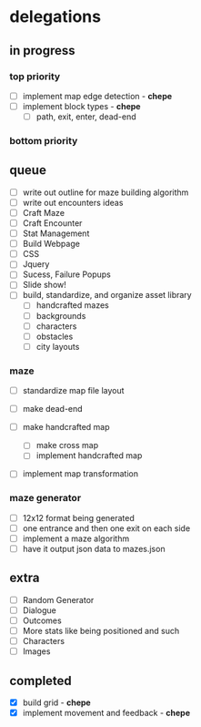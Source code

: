 # delegations

## in progress

### top priority

- [ ] implement map edge detection - **chepe**
- [ ] implement block types - **chepe**
	- [ ] path, exit, enter, dead-end

### bottom priority

## queue

- [ ] write out outline for maze building algorithm
- [ ] write out encounters ideas
- [ ] Craft Maze
- [ ] Craft Encounter
- [ ] Stat Management
- [ ] Build Webpage
- [ ] CSS
- [ ] Jquery
- [ ] Sucess, Failure Popups
- [ ] Slide show!
- [ ] build, standardize, and organize asset library
	- [ ] handcrafted mazes
	- [ ] backgrounds
	- [ ] characters
	- [ ] obstacles
	- [ ] city layouts

### maze

- [ ] standardize map file layout
- [ ] make dead-end

- [ ] make handcrafted map
	- [ ] make cross map
	- [ ] implement handcrafted map

- [ ] implement map transformation

### maze generator

- [ ] 12x12 format being generated
- [ ] one entrance and then one exit on each side
- [ ] implement a maze algorithm
- [ ] have it output json data to mazes.json

## extra

- [ ] Random Generator
- [ ] Dialogue
- [ ] Outcomes
- [ ] More stats like being positioned and such
- [ ] Characters
- [ ] Images

## completed

- [x] build grid - **chepe**
- [x] implement movement and feedback - **chepe**
